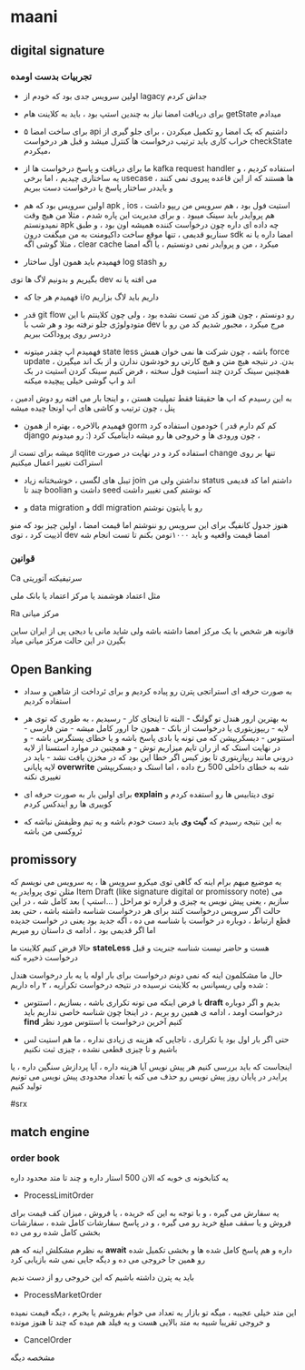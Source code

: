 # maani

## digital signature

### تجربیات بدست اومده

+ اولین سرویس جدی بود که خودم از lagacy  جداش کردم

+ برای دریافت امضا نیاز به چندین استپ بود ، باید به کلاینت هام getState  میدادم

+ برای ساخت امضا ۵ api  داشتیم که یک امضا رو تکمیل میکردن ، برای جلو گیری از خراب کاری باید ترتیب درخواست ها کنترل میشد و قبل هر درخواست checkState  میکردم، 

+ ما برای دریافت و پاسخ درخواست ها از kafka request handler  استفاده کردیم ، و یه ساختاری چیدیم ، اما برخی usecase  ها هستند که از این قاعده پیروی نمی کنند ، و بایددر ساختار پاسخ یا درخواست دست ببریم






+ اولین سرویس بود که هم apk , ios  استیت فول بود ، هم سرویس من ریپو داشت ،  هم پروایدر باید سینک میبود . و برای مدیریت این پاره شدم ، مثلا من هیچ وقت نمیدونستم apk  چه داده ای داره چون درخواست کننده همیشه اون بود ، و طبق سناریو قدیمی ، تنها موقع ساخت داکیومنت به من میگفت درون sdk   امضا داره یا نه
، مثلا گوشی اگه  clear cache میکرد ، من و پروایدر نمی دونستیم ، یا اگه امضا 

+ فهمیدم باید همون اول ساختار log stash  رو 

بگیریم و بدونیم لاگ ها توی dev  می افته یا نه

+ فهمیدم هر جا که i/o  داریم باید لاگ بزاریم

+ قدر git flow  رو دونستم ، چون هنوز کد من تست نشده بود ، ولی چون کلاینتم با این متودولوژی جلو نرفته بود و هر شب با dev  مرج میکرد ، مجبور شدیم کد من رو با دردسر روی پروداکت ببریم

+ فهمیدم اپ چقدر میتونه state less باشه ، چون شرکت ها نمی خوان همش force update  بدن. در نتیجه هیچ متن و هیچ کارتی رو خودشون ندارن و از بک اند میگیرن ، همچنین سینک کردن چند استیت فول سخته ، فرض کنیم سینک کردن استیت در بک اند و اپ گوشی خیلی پیچیده میکنه

، به این رسیدم که اپ ها حقیقتا فقط تمپلیت هستن ، و اینجا بار می افته رو دوش ادمین پنل ، چون ترتیب و کاشی های اپ اونجا چیده میشه

+ فهمیدم بالاخره ، بهتره از همون gorm  خودمون استفاده کرد ( کم کم دارم قدر django رو میدونم :) چون ورودی ها و خروجی ها رو میشه داینامیک کرد ، 

میشه برای تست از sqlite  استفاده کرد و در نهایت در صورت change  تنها بر روی استراکت تغییر اعمال میکنیم

+ تیبل های لگسی ، خوشبختانه زیاد join  نداشتن ولی من status  داشتم اما کد قدیمی چند تا boolian  داشت و seed که نوشتم کمی تغییر داشت

+  و data migration و ddl migration  رو با پایتون نوشتم

هنوز جدول کانفیگ برای این سرویس رو ننوشتم اما قیمت امضا ، اولین چیز بود که منو اذییت کرد ، توی dev امضا قیمت واقعیه و باید ۱۰۰۰تومن بکنم تا تست انجام شه


### قوانین

Ca سرتیفیکته آتوریتی

مثل اعتماد هوشمند یا مرکز اعتماد یا بانک ملی

Ra مرکز میانی

قانونه هر شخص با یک مرکز امضا داشته باشه
ولی شاید مانی یا دیجی پی از ایران ساین بگیرن در این حالت مرکز میانی میاد 



## Open Banking

+ به صورت حرفه ای استراتجی پترن رو پیاده کردیم  و برای ئرداخت از شاهین و سداد استفاده کردیم

+ به بهترین ارور هندل تو گولنگ  - البته تا اینجای کار - رسیدیم ، به طوری که توی هر لایه - ریپوزیتوری یا درخواست از بانک - همون جا ارور کامل میشه - متن فارسی - استتوس - دیسکریپشن که می تونه یا بادی پاسخ باشه و یا خطای پستگرس باشه - و در نهایت استک که از ران تایم میزاریم توش - و همچنین در موارد استسنا از لایه درونی مانند ریپازیتوری تا یوز کیس اگر خطا این بود که در مخزن یافت نشد - باید در لایه پایانی **overwrite** شه به خطای داخلی 500 رخ داده ، اما استک و دیسکریپشن تغییری نکنه

+ برای اولین بار به صورت حرفه ای **explain** توی دیتابیس ها رو استفده کردم و کوییری ها رو ایندکس کردم

+ به این نتیجه رسیدم که **گیت وی** باید دست خودم باشه و یه تیم وظیفش نباشه که ئروکسی من باشه



## promissory

 یه موضیع مبهم برام اینه که گاهی توی میکرو سرویس ها ، یه سرویس می نویسم که مثلن توی پروایدر یه Item Draft (like signature digital or promissory note) می سازیم ، یعنی پیش  نویس یه چیزی و قراره تو مراحل ( ...استپ ) بعد کامل شه ، در این حالت اگر سرویس درخواست کنند برای هر درخواست شناسه داشته باشه ، حتی بعد قطع ارتباط ، دوباره در خواست با شناسه می ده ، اگه جدید بود یعنی در خواست جدیده اما اگر قدیمی بود ، ادامه ی داستان رو میریم

 حالا فرض کنیم کلاینت ما **stateLess** هست و حاضر نیست شناسه جنریت و قبل درخواست ذخیره کنه

 حال ما مشکلمون اینه که نمی دونم درخواست برای بار اوله یا یه بار درخواست هندل شده ولی ریسپانس به کلاینت نرسیده در نتیجه درخواست تکراریه ، ۲ راه داریم :

 + با فرض اینکه می تونه تکراری باشه ، بسازیم ، استتوس **draft** بدیم و اگر دوباره درخواست اومد ، ادامه ی همین رو بریم ، در اینجا چون شناسه خاصی نداریم باید **find**  کنیم آخرین درخواست با استتوس مورد نظر

 + حتی اگر بار اول بود یا تکراری ، تاجایی که هزینه ی زیادی نداره ، ما هم استیت لس باشیم و تا چیزی قطعی نشده ، چیزی ثبت نکنیم

 اینجاست که باید بررسی کنیم هر پیش نویس آیا هزینه داره ، آیا پردازش سنگین داره ، یا پرایدر در پایان روز پیش نویس رو حذف می کنه  یا تعداد محدودی پیش نویس می تونیم تولید کنیم


#srx

## match engine

### order book

یه کتابخونه ی خوبه که الان 500 استار داره و چند تا متد محدود داره

+ ProcessLimitOrder

یه سفارش می گیره  ، و با توجه به این که خریده ، یا فروش ، میزان کف قیمت برای فروش و یا سقف مبلغ خرید رو می گیره ، و در پاسخ سفارشات کامل شده ، سفارشات بخشی کامل شده رو می ده

به نظرم مشکلش اینه که هم **await** داره و هم پاسخ کامل شده ها و بخشی تکمیل شده رو همین جا خروجی می ده و دیگه جایی نمی شه بازیابی کرد

باید یه پترن داشته باشیم که این خروجی رو از دست ندیم

+ ProcessMarketOrder

این متد خیلی عجیبه ، میگه تو بازار یه تعداد می خوام بفروشم یا بخرم ، دیگه قیمت نمیده و خروجی تقریبا شبیه  به متد بالایی هست و یه فیلد هم میده که چند تا هنوز مونده

+ CancelOrder

مشخصه دیگه
